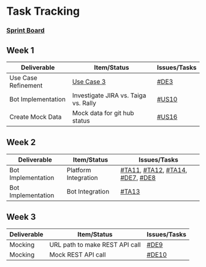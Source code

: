 # Task Tracking

### [Sprint Board](https://rally1.rallydev.com/#/165079587024ud/teamboard)

## Week 1
Deliverable | Item/Status | Issues/Tasks
---|---|---
Use Case Refinement | [Use Case 3](https://github.ncsu.edu/oachary/CSC-510-Project/blob/master/Design/Design.md#use-case-3-backlog-grooming) | [#DE3](https://rally1.rallydev.com/#/165079587024ud/detail/defect/165459751216)
Bot Implementation | Investigate JIRA vs. Taiga vs. Rally | [#US10](https://rally1.rallydev.com/#/165079587024ud/detail/userstory/165465912252)
Create Mock Data | Mock data for git hub status | [#US16](https://rally1.rallydev.com/#/165079587024d/detail/userstory/166144740648)

<!--
## Week 2
Deliverable | Item/Status | Issues/Tasks
---|---|---
[Use Case 1](https://github.ncsu.edu/oachary/CSC-510-Project/blob/master/Design/Design.md#use-case-1-story-assignment) | Subflow 1 | [#TA5](https://rally1.rallydev.com/#/165079587024ud/detail/task/165504558388), [#TA6](https://rally1.rallydev.com/#/165079587024ud/detail/task/165505338264), [#TA7](https://rally1.rallydev.com/#/165079587024ud/detail/task/165505339096), [#TA9](https://rally1.rallydev.com/#/165079587024ud/detail/task/165505359920), [#TA10](https://rally1.rallydev.com/#/165079587024ud/detail/task/165505360112)
[Use Case 2](https://github.ncsu.edu/oachary/CSC-510-Project/blob/master/Design/Design.md#use-case-2-status-updating) | Subflow 1 | [#TA1](https://rally1.rallydev.com/#/165079587024d/detail/task/165500222216), [#TA2](https://rally1.rallydev.com/#/165079587024d/detail/task/165500224228), [#TA3](https://rally1.rallydev.com/#/165079587024d/detail/task/165500224860), [#TA8](https://rally1.rallydev.com/#/165079587024d/detail/task/165505347396)
-->

## Week 2
Deliverable | Item/Status | Issues/Tasks
---|---|---
Bot Implementation | Platform Integration | [#TA11](https://rally1.rallydev.com/#/165079587024ud/detail/task/166073229848), [#TA12](https://rally1.rallydev.com/#/165079587024ud/detail/task/166073250164), [#TA14](https://rally1.rallydev.com/#/165079587024ud/detail/task/166235301688), [#DE7](https://rally1.rallydev.com/#/165079587024ud/detail/defect/166235297872), [#DE8](https://rally1.rallydev.com/#/165079587024ud/detail/defect/166235300396)
Bot Implementation | Bot Integration | [#TA13](https://rally1.rallydev.com/#/165079587024ud/detail/task/166076311164)



## Week 3
Deliverable | Item/Status | Issues/Tasks
---|---|---
Mocking | URL path to make REST API call | [#DE9](https://rally1.rallydev.com/#/165079587024d/detail/defect/167797966432?fdp=true)
Mocking | Mock REST API call | [#DE10](https://rally1.rallydev.com/#/165079587024d/detail/defect/167799610340?fdp=true)
